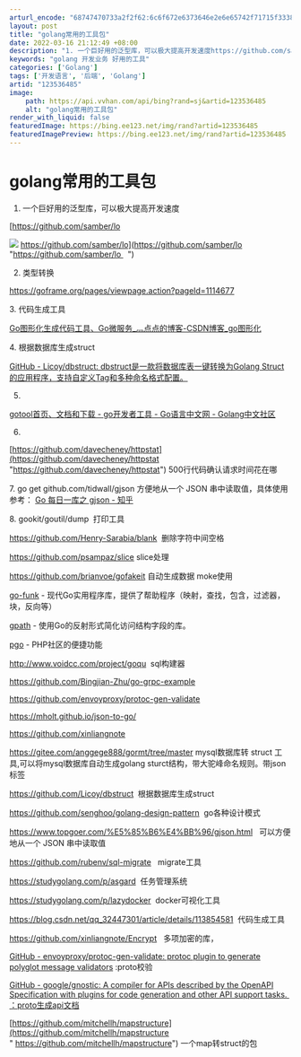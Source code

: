 ```yaml
---
arturl_encode: "68747470733a2f2f62:6c6f672e6373646e2e6e65742f71715f33383233343539342f:61727469636c652f64657461696c732f313233353336343835"
layout: post
title: "golang常用的工具包"
date: 2022-03-16 21:12:49 +08:00
description: "1. 一个巨好用的泛型库，可以极大提高开发速度https://github.com/samber/l"
keywords: "golang 开发业务 好用的工具"
categories: ['Golang']
tags: ['开发语言', '后端', 'Golang']
artid: "123536485"
image:
    path: https://api.vvhan.com/api/bing?rand=sj&artid=123536485
    alt: "golang常用的工具包"
render_with_liquid: false
featuredImage: https://bing.ee123.net/img/rand?artid=123536485
featuredImagePreview: https://bing.ee123.net/img/rand?artid=123536485
---
```


# golang常用的工具包

1. 一个巨好用的泛型库，可以极大提高开发速度

[https://github.com/samber/lo

![](https://i-blog.csdnimg.cn/blog_migrate/73accd1c446486d72a65d1862797ba52.png)
https://github.com/samber/lo](https://github.com/samber/lo "https://github.com/samber/lo   ")

2. 类型转换

https://goframe.org/pages/viewpage.action?pageId=1114677

3. 代码生成工具

[Go图形化生成代码工具、Go微服务_灬点点的博客-CSDN博客_go图形化](https://blog.csdn.net/qq_32447301/article/details/113854581 "Go图形化生成代码工具、Go微服务_灬点点的博客-CSDN博客_go图形化")

4. 根据数据库生成struct

[GitHub - Licoy/dbstruct: dbstruct是一款将数据库表一键转换为Golang Struct的应用程序，支持自定义Tag和多种命名格式配置。](https://github.com/Licoy/dbstruct "GitHub - Licoy/dbstruct: dbstruct是一款将数据库表一键转换为Golang Struct的应用程序，支持自定义Tag和多种命名格式配置。")

5.
[gotool首页、文档和下载 - go开发者工具 - Go语言中文网 - Golang中文社区](https://studygolang.com/p/druidcaesa "gotool首页、文档和下载 - go开发者工具  - Go语言中文网 - Golang中文社区")

6.
[https://github.com/davecheney/httpstat](https://github.com/davecheney/httpstat "https://github.com/davecheney/httpstat")
500行代码确认请求时间花在哪

7. go get github.com/tidwall/gjson 方便地从一个 JSON 串中读取值，具体使用参考：
[Go 每日一库之 gjson - 知乎](https://zhuanlan.zhihu.com/p/116076040 "Go 每日一库之 gjson - 知乎")

8. gookit/goutil/dump  打印工具

https://github.com/Henry-Sarabia/blank  删除字符中间空格

https://github.com/psampaz/slice slice处理

https://github.com/brianvoe/gofakeit 自动生成数据 moke使用

[go-funk](https://github.com/thoas/go-funk) - 现代Go实用程序库，提供了帮助程序（映射，查找，包含，过滤器，块，反向等）

[gpath](https://github.com/tenntenn/gpath) - 使用Go的反射形式简化访问结构字段的库。

[pgo](https://github.com/arthurkushman/pgo) - PHP社区的便捷功能
  
http://www.voidcc.com/project/goqu  sql构建器
  
https://github.com/Bingjian-Zhu/go-grpc-example
  
https://github.com/envoyproxy/protoc-gen-validate
  
https://mholt.github.io/json-to-go/
  
https://github.com/xinliangnote
  
https://gitee.com/anggege888/gormt/tree/master mysql数据库转 struct 工具,可以将mysql数据库自动生成golang sturct结构，带大驼峰命名规则。带json标签
  
https://github.com/Licoy/dbstruct  根据数据库生成struct
  
https://github.com/senghoo/golang-design-pattern  go各种设计模式
  
https://www.topgoer.com/%E5%85%B6%E4%BB%96/gjson.html   可以方便地从一个 JSON 串中读取值
  
https://github.com/rubenv/sql-migrate   migrate工具
  
https://studygolang.com/p/asgard  任务管理系统
  
https://studygolang.com/p/lazydocker  docker可视化工具
  
https://blog.csdn.net/qq_32447301/article/details/113854581  代码生成工具
  
https://github.com/xinliangnote/Encrypt   多项加密的库，

[GitHub - envoyproxy/protoc-gen-validate: protoc plugin to generate polyglot message validators](https://github.com/envoyproxy/protoc-gen-validate "GitHub - envoyproxy/protoc-gen-validate: protoc plugin to generate polyglot message validators")
:proto校验

[GitHub - google/gnostic: A compiler for APIs described by the OpenAPI Specification with plugins for code generation and other API support tasks.  ：proto生成api文档](https://github.com/google/gnostic "GitHub - google/gnostic: A compiler for APIs described by the OpenAPI Specification with plugins for code generation and other API support tasks.  ：proto生成api文档")

[https://github.com/mitchellh/mapstructure](https://github.com/mitchellh/mapstructure " https://github.com/mitchellh/mapstructure")
一个map转struct的包
